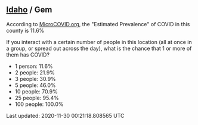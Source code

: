 
## [Idaho](/united-states/idaho) / Gem

According to [MicroCOVID.org](http://microcovid.org),
the "Estimated Prevalence" of COVID in this county is 11.6%

If you interact with a certain number of people in this location
(all at once in a group, or spread out across the day), what is the chance that
1 or more of them has COVID?

- 1 person: 11.6%
- 2 people: 21.9%
- 3 people: 30.9%
- 5 people: 46.0%
- 10 people: 70.9%
- 25 people: 95.4%
- 100 people: 100.0%

Last updated: 2020-11-30 00:21:18.808565 UTC
